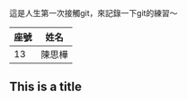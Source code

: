 這是人生第一次接觸git，來記錄一下git的練習～

|  座號   | 姓名  |
|  ----  | ----  |
|  13    | 陳思樺 |



## This is a title

